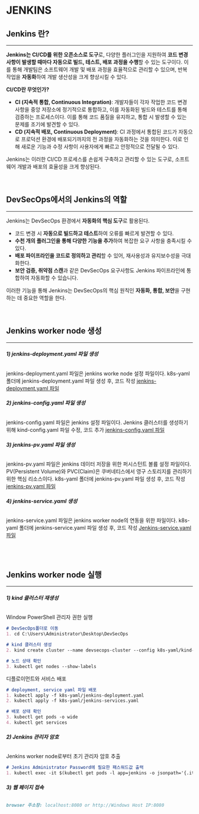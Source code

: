 # JENKINS

## Jenkins 란?
---

**Jenkins는 CI/CD를 위한 오픈소스로 도구**로, 다양한 플러그인을 지원하여 **코드 변경 사항이 발생할 때마다 자동으로 빌드, 테스트, 배포 과정을 수행**할 수 있는 도구이다. 이를 통해 개발팀은 소프트웨어 개발 및 배포 과정을 효율적으로 관리할 수 있으며, 반복 작업을 **자동화**하여 개발 생산성을 크게 향상시킬 수 있다. <br>

**CI/CD란 무엇인가?**
- **CI (지속적 통합, Continuous Integration)**: 개발자들이 각자 작업한 코드 변경 사항을 중앙 저장소에 정기적으로 통합하고, 이를 자동화된 빌드와 테스트를 통해 검증하는 프로세스이다. 이를 통해 코드 품질을 유지하고, 통합 시 발생할 수 있는 문제를 조기에 발견할 수 있다.
- **CD (지속적 배포, Continuous Deployment)**: CI 과정에서 통합된 코드가 자동으로 프로덕션 환경에 배포되기까지의 전 과정을 자동화하는 것을 의미한다. 이로 인해 새로운 기능과 수정 사항이 사용자에게 빠르고 안정적으로 전달될 수 있다.

Jenkins는 이러한 CI/CD 프로세스를 손쉽게 구축하고 관리할 수 있는 도구로, 소프트웨어 개발과 배포의 효율성을 크게 향상된다.
<br><br><br>

## DevSecOps에서의 Jenkins의 역할
---

Jenkins는 DevSecOps 환경에서 **자동화의 핵심 도구**로 활용된다.
- 코드 변경 시 **자동으로 빌드하고 테스트**하여 오류를 빠르게 발견할 수 있다.
- **수천 개의 플러그인을 통해 다양한 기능을 추가**하여 복잡한 요구 사항을 충족시킬 수 있다.
- **배포 파이프라인을 코드로 정의하고 관리**할 수 있어, 재사용성과 유지보수성을 극대화한다.
- **보안 검증, 취약점 스캔**과 같은 DevSecOps 요구사항도 Jenkins 파이프라인에 통합하여 자동화할 수 있습니다.

이러한 기능을 통해 Jenkins는 DevSecOps의 핵심 원칙인 **자동화, 통합, 보안**을 구현하는 데 중요한 역할을 한다.
<br><br><br>

## Jenkins worker node 생성
---

###### **1) jenkins-deployment.yaml 파일 생성**
jenkins-deployment.yaml 파일은 jenkins worke node 설정 파일이다.
k8s-yaml 폴더에 jenkins-deployment.yaml 파일 생성 후, 코드 작성
<a href="#" class="show-code" data-code-file="jenkins-deployment1">jenkins-deployment.yaml 파일</a> <br>

###### **2) jenkins-config.yaml 파일 생성**
jenkins-config.yaml 파일은 jenkins 설정 파일이다.
Jenkins 클러스터를 생성하기 위해 kind-config.yaml 파일 수정, 코드 추가
<a href="#" class="show-code" data-code-file="jenkins-config1">jenkins-config.yaml 파일</a> <br>

###### **3) jenkins-pv.yaml 파일 생성**
jenkins-pv.yaml 파일은 jenkins 데이터 저장을 위한 퍼시스턴트 볼륨 설정 파일이다.
PV(Persistent Volume)와 PVC(Claim)은 쿠버네티스에서 영구 스토리지를 관리하기 위한 핵심 리소스이다.
k8s-yaml 폴더에 jenkins-pv.yaml 파일 생성 후, 코드 작성
<a href="#" class="show-code" data-code-file="jenkins-pv">jenkins-pv.yaml 파일</a> <br>

###### **4) jenkins-service.yaml 생성**
jenkins-service.yaml 파일은 jenkins worker node의 연동을 위한 파일이다.
k8s-yaml 폴더에 jenkins-service.yaml 파일 생성 후, 코드 작성
<a href="#" class="show-code" data-code-file="jenkins-service">Jenkins-service.yaml 파일</a> <br>
<br><br><br>

## Jenkins worker node 실행
---

###### **1) kind 클러스터 재생성**
Window PowerShell 관리자 권한 실행
```md
# DevSecOps폴더로 이동
1. cd C:\Users\Administrator\Desktop\DevSecOps

# kind 클러스터 생성
2. kind create cluster --name devsecops-cluster --config k8s-yaml/kind-config.yaml

# 노드 상태 확인
3. kubectl get nodes --show-labels
```

디플로이먼트와 서비스 배포
```md
# deployment, service yaml 파일 배포
1. kubectl apply -f k8s-yaml/jenkins-deployment.yaml
2. kubectl apply -f k8s-yaml/jenkins-services.yaml

# 배포 상태 확인
3. kubectl get pods -o wide
4. kubectl get services
```

###### **2) Jenkins 관리자 암호**
Jenkins worker node로부터 초기 관리자 암호 추출
```md
# Jenkins Administrator Password에 필요한 패스워드값 출력 
1. kubectl exec -it $(kubectl get pods -l app=jenkins -o jsonpath='{.items[0].metadata.name}') -- cat /var/jenkins_home/secrets/initialAdminPassword
```

###### **3) 웹 페이지 접속**
```md
browser 주소창: localhost:8080 or http://Windows Host IP:8080
```